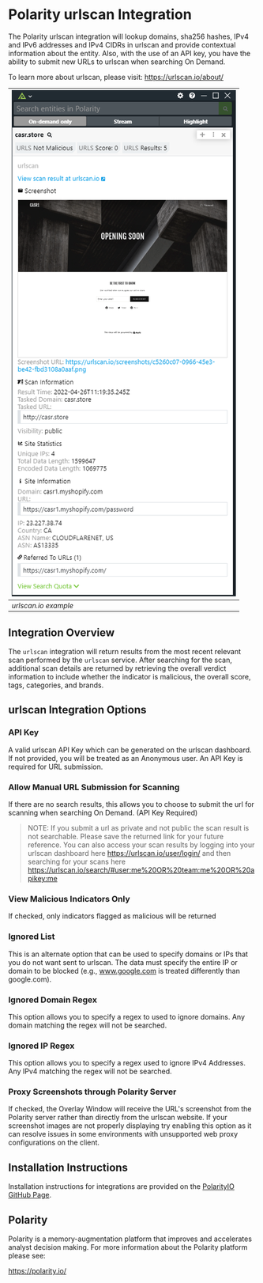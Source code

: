 # Polarity urlscan Integration
The Polarity urlscan integration will lookup domains, sha256 hashes, IPv4 and IPv6 addresses and IPv4 CIDRs in urlscan and provide contextual information about the entity. Also, with the use of an API key, you have the ability to submit new URLs to urlscan when searching On Demand.

To learn more about urlscan, please visit: https://urlscan.io/about/


| ![image](images/overlay.png) |
|---|
|*urlscan.io example* |

## Integration Overview

The `urlscan` integration will return results from the most recent relevant scan performed by the `urlscan` service.  After searching for the scan, additional scan details are returned by retrieving the overall verdict information to include whether the indicator is malicious, the overall score, tags, categories, and brands.

## urlscan Integration Options

### API Key

A valid urlscan API Key which can be generated on the urlscan dashboard. If not provided, you will be treated as an Anonymous user.  An API Key is required for URL submission.

### Allow Manual URL Submission for Scanning

If there are no search results, this allows you to choose to submit the url for scanning when searching On Demand. (API Key Required)

> NOTE: If you submit a url as private and not public the scan result is not searchable. Please save the returned link for your future reference. You can also access your scan results by logging into your urlscan dashboard here https://urlscan.io/user/login/ and then searching for your scans here https://urlscan.io/search/#user:me%20OR%20team:me%20OR%20apikey:me

### View Malicious Indicators Only

If checked, only indicators flagged as malicious will be returned

### Ignored List

This is an alternate option that can be used to specify domains or IPs that you do not want sent to urlscan.  The data must specify the entire IP or domain to be blocked (e.g., www.google.com is treated differently than google.com).

### Ignored Domain Regex

This option allows you to specify a regex to used to ignore domains.  Any domain matching the regex will not be searched.

### Ignored IP  Regex

This option allows you to specify a regex used to ignore IPv4 Addresses.  Any IPv4 matching the regex will not be searched.

### Proxy Screenshots through Polarity Server

If checked, the Overlay Window will receive the URL\'s screenshot from the Polarity server rather than directly from the urlscan website. If your screenshot images are not properly displaying try enabling this option as it can resolve issues in some environments with unsupported web proxy configurations on the client.

## Installation Instructions

Installation instructions for integrations are provided on the [PolarityIO GitHub Page](https://polarityio.github.io/).

## Polarity

Polarity is a memory-augmentation platform that improves and accelerates analyst decision making.  For more information about the Polarity platform please see:

https://polarity.io/
